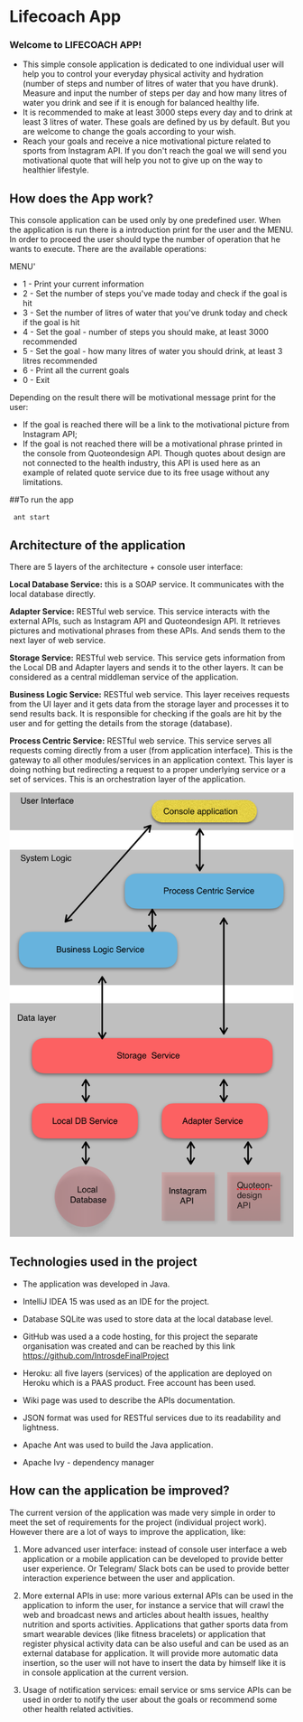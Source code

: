 
# Lifecoach App

### Welcome to LIFECOACH APP!

* This simple console application is dedicated to one individual user will help you to control your everyday physical activity and hydration (number of steps and number of litres of water that you have drunk). 
Measure and input the number of steps per day and how many litres of water you drink and see if it is enough for balanced healthy life. 
* It is recommended to make at least 3000 steps every day and to drink at least 3 litres of water. These goals are defined by us by default. But you are welcome to change the goals according to your wish.
* Reach your goals and receive a nice motivational picture related to sports from Instagram API. If you don't reach the goal we will send you motivational quote that will help you not to give up on the way to healthier lifestyle.


## How does the App work?

This console application can be used only by one predefined user. 
When the application is run there is a introduction print for the user and the MENU. In order to proceed the user should type the number of operation that he wants to execute. There are the available operations:

 MENU'
     
* 1 - Print your current information
* 2 - Set the number of steps you've made today and check if the goal is hit
* 3 - Set the number of litres of water that you've drunk today and check if the goal is hit
* 4 - Set the goal - number of steps you should make, at least 3000 recommended
* 5 - Set the goal - how many litres of water you should drink, at least 3 litres recommended
* 6 - Print all the current goals 
* 0 - Exit

Depending on the result there will be motivational message print for the user:

- If the goal is reached there will be a link to the motivational picture from Instagram API;
- If the goal is not reached there will be a motivational phrase printed in the console from Quoteondesign API. Though quotes about design are not connected to the health industry, this API is used here as an example of related quote service due to its free usage without any limitations.

##To run the app

     ant start 

## Architecture of the application

There are 5 layers of the architecture + console user interface:

**Local Database Service:** this is a SOAP service. It communicates with the local database directly.

**Adapter Service:** RESTful web service. This service interacts with the external APIs, such as Instagram API and Quoteondesign API. It retrieves pictures and motivational phrases from these APIs. And sends them to the next layer of web service.

**Storage Service:** RESTful web service. This service gets information from the Local DB and Adapter layers and sends it to the other layers. It can be considered as a central middleman service of the application.

**Business Logic Service:** RESTful web service. This layer receives requests from the UI layer and it gets data from the storage layer and processes it to send results back. It is responsible for checking if the goals are hit by the user and for getting the details from the storage (database).

**Process Centric Service:** RESTful web service. This service serves all requests coming directly from a user (from application interface). This is the gateway to all other modules/services in an application context. This layer is doing nothing but redirecting a request to a proper underlying service or a set of services. This is an orchestration layer of the application.

![](https://github.com/IntrosdeFinalProject/introsde-client/blob/master/ApplicationArchitectureScheme.png)

## Technologies used in the project


* The application was developed in Java.

* IntelliJ IDEA 15 was used as an IDE for the project.

* Database SQLite was used to store data at the local database level.

* GitHub was used a a code hosting, for this project the separate organisation was created and can be reached by this link https://github.com/IntrosdeFinalProject 

* Heroku: all five layers (services) of the application are deployed on Heroku which is a PAAS product. Free account has been used. 

* Wiki page was used to describe the APIs documentation.

* JSON format was used for RESTful services due to its readability and lightness. 

* Apache Ant was used to build the Java application.

* Apache Ivy - dependency manager


## How can the application be improved?

The current version of the application was made very simple in order to meet the set of requirements for the project (individual project work). However there are a lot of ways to improve the application, like:

1) More advanced user interface: instead of console user interface a web application or a mobile application can be developed to provide better user experience. Or Telegram/ Slack bots can be used to provide better interaction experience between the user and application. 

2) More external APIs in use: more various external APIs can be used in the application to inform the user, for instance a service that will crawl the web and broadcast news and articles about health issues, healthy nutrition and sports activities. Applications that gather sports data from smart wearable devices (like fitness bracelets) or application that register physical activity data can be also useful and can be used as an external database for application. It will provide more automatic data insertion, so the user will not have to insert the data by himself like it is in console application at the current version.

3) Usage of notification services: email service or sms service APIs can be used in order to notify the user about the goals or recommend some other health related activities.
